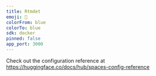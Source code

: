 ```yaml
---
title: Rtmdet
emoji: 🎁
colorFrom: blue
colorTo: blue
sdk: docker
pinned: false
app_port: 3000
---
```


Check out the configuration reference at https://huggingface.co/docs/hub/spaces-config-reference
